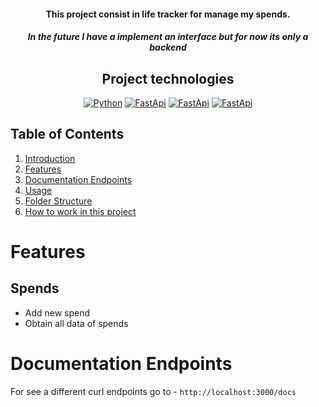 <h4 align="center">
    This project consist in life tracker for manage my spends. 
</h4>
<h5 align="center">In the future I have a implement an interface but for now its only a backend</h5>

<div align="center">

 ## Project technologies 
[![Python](https://img.shields.io/badge/Python-3178C6?style=for-the-badge&logo=python&logoColor=white&labelColor=101010)]()
[![FastApi](https://img.shields.io/badge/fastapi-009688?style=for-the-badge&logo=fastapi&logoColor=white&labelColor=101010)]()
[![FastApi](https://img.shields.io/badge/postgresql-4169E1?style=for-the-badge&logo=postgresql&logoColor=white&labelColor=101010)]()
[![FastApi](https://img.shields.io/badge/Docker-2496ED?style=for-the-badge&logo=Docker&logoColor=white&labelColor=101010)]()
</div>

## Table of Contents
1. [Introduction](#introduction)
2. [Features](#features)
3. [Documentation Endpoints](#documentation-endpoints)
4. [Usage](#usage)
5. [Folder Structure](#folder-structure)
6. [How to work in this project](#how-to-work-in-this-project)

# Features
## Spends 
- Add new spend
- Obtain all data of spends

# Documentation Endpoints
For see a different curl endpoints go to - `http://localhost:3000/docs`
